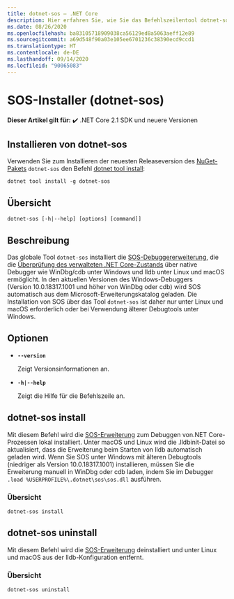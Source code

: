```yaml
---
title: dotnet-sos – .NET Core
description: Hier erfahren Sie, wie Sie das Befehlszeilentool dotnet-sos installieren und verwenden.
ms.date: 08/26/2020
ms.openlocfilehash: ba83105718909038ca56129ed8a5063aeff12e89
ms.sourcegitcommit: a69d548f90a03e105ee6701236c38390ecd9ccd1
ms.translationtype: HT
ms.contentlocale: de-DE
ms.lasthandoff: 09/14/2020
ms.locfileid: "90065083"
---
```

# <a name="sos-installer-dotnet-sos"></a>SOS-Installer (dotnet-sos)

**Dieser Artikel gilt für:** ✔️ .NET Core 2.1 SDK und neuere Versionen

## <a name="install-dotnet-sos"></a>Installieren von dotnet-sos

Verwenden Sie zum Installieren der neuesten Releaseversion des [NuGet-Pakets](https://www.nuget.org/packages/dotnet-sos) `dotnet-sos` den Befehl [dotnet tool install](../tools/dotnet-tool-install.md):

```dotnetcli
dotnet tool install -g dotnet-sos
```

## <a name="synopsis"></a>Übersicht

```console
dotnet-sos [-h|--help] [options] [command]]
```

## <a name="description"></a>Beschreibung

Das globale Tool `dotnet-sos` installiert die [SOS-Debuggererweiterung](../../framework/tools/sos-dll-sos-debugging-extension.md), die die [Überprüfung des verwalteten .NET Core-Zustands](https://github.com/dotnet/diagnostics/blob/master/documentation/sos-debugging-extension.md) über native Debugger wie WinDbg/cdb unter Windows und lldb unter Linux und macOS ermöglicht. In den aktuellen Versionen des Windows-Debuggers (Version 10.0.18317.1001 und höher von WinDbg oder cdb) wird SOS automatisch aus dem Microsoft-Erweiterungskatalog geladen. Die Installation von SOS über das Tool `dotnet-sos` ist daher nur unter Linux und macOS erforderlich oder bei Verwendung älterer Debugtools unter Windows.

## <a name="options"></a>Optionen

- **`--version`**

  Zeigt Versionsinformationen an.

- **`-h|--help`**

  Zeigt die Hilfe für die Befehlszeile an.

## <a name="dotnet-sos-install"></a>dotnet-sos install

Mit diesem Befehl wird die [SOS-Erweiterung](../../framework/tools/sos-dll-sos-debugging-extension.md) zum Debuggen von.NET Core-Prozessen lokal installiert. Unter macOS und Linux wird die .lldbinit-Datei so aktualisiert, dass die Erweiterung beim Starten von lldb automatisch geladen wird. Wenn Sie SOS unter Windows mit älteren Debugtools (niedriger als Version 10.0.18317.1001) installieren, müssen Sie die Erweiterung manuell in WinDbg oder cdb laden, indem Sie im Debugger `.load %USERPROFILE%\.dotnet\sos\sos.dll` ausführen.

### <a name="synopsis"></a>Übersicht

```console
dotnet-sos install
```

## <a name="dotnet-sos-uninstall"></a>dotnet-sos uninstall

Mit diesem Befehl wird die [SOS-Erweiterung](../../framework/tools/sos-dll-sos-debugging-extension.md) deinstalliert und unter Linux und macOS aus der lldb-Konfiguration entfernt.

### <a name="synopsis"></a>Übersicht

```console
dotnet-sos uninstall
```
